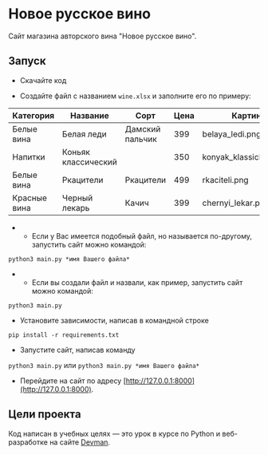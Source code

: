 # Новое русское вино

Сайт магазина авторского вина "Новое русское вино".

## Запуск

- Скачайте код

- Создайте файл с названием `wine.xlsx` и заполните его по примеру:

|Категория|Название|Сорт|Цена|Картинка|Акция|
|-|--------|---|-----|------|--------|
|Белые вина|Белая леди|Дамский пальчик|399|belaya_ledi.png|Выгодное предложение|
|Напитки|	Коньяк классический| |350|	konyak_klassicheskyi.png|	|
|Белые вина|	Ркацители|	Ркацители|	499|	rkaciteli.png|	|
|Красные вина|	Черный лекарь|	Качич|	399|	chernyi_lekar.png|	|

- 
    - Если у Вас имеется подобный файл, но называется по-другому, запустить сайт можно командой:
    
```python3 main.py *имя Вашего файла*```

- 
    - Если вы создали файл и назвали, как пример, запустить сайт можно командой:
    
```python3 main.py```

- Установите зависимости, написав в командной строке

```pip install -r requirements.txt```

- Запустите сайт, написав команду 

```python3 main.py``` или ```python3 main.py *имя Вашего файла*```

- Перейдите на сайт по адресу [http://127.0.0.1:8000](http://127.0.0.1:8000).

## Цели проекта

Код написан в учебных целях — это урок в курсе по Python и веб-разработке на сайте [Devman](https://dvmn.org).
